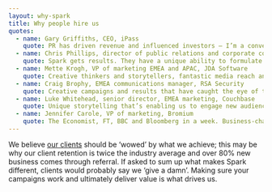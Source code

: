 ```yaml
---
layout: why-spark
title: Why people hire us
quotes:
  - name: Gary Griffiths, CEO, iPass
    quote: PR has driven revenue and influenced investors – I’m a convert
  - name: Chris Phillips, director of public relations and corporate communications, ViaSat
    quote: Spark gets results. They have a unique ability to formulate engaging content that helps influence public policy and drive amazing coverage
  - name: Mette Krogh, VP of marketing EMEA and APAC, JDA Software
    quote: Creative thinkers and storytellers, fantastic media reach and great results - that's why we've worked with Spark for over a decade
  - name: Craig Brophy, EMEA communications manager, RSA Security
    quote: Creative campaigns and results that have caught the eye of the board and prospects alike
  - name: Luke Whitehead, senior director, EMEA marketing, Couchbase
    quote: Unique storytelling that’s enabling us to engage new audiences
  - name: Jennifer Carole, VP of marketing, Bromium
    quote: The Economist, FT, BBC and Bloomberg in a week. Business-changing results that continue to drive leads
---
```

We believe [our clients](/clients) should be ‘wowed’ by what we achieve; this may be why our client retention is twice the industry average and over 80% new business comes through referral. If asked to sum up what makes Spark different, clients would probably say we ‘give a damn’. Making sure your campaigns work and ultimately deliver value is what drives us.
